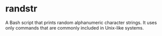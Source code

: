 # randstr
A Bash script that prints random alphanumeric character strings. It uses only commands that are commonly included in Unix-like systems.
